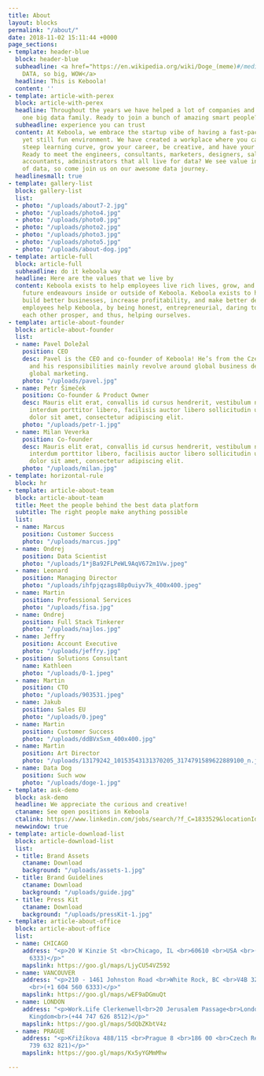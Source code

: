 ```yaml
---
title: About
layout: blocks
permalink: "/about/"
date: 2018-11-02 15:11:44 +0000
page_sections:
- template: header-blue
  block: header-blue
  subheadline: <a href="https://en.wikipedia.org/wiki/Doge_(meme)#/media/File:Original_Doge_meme.jpg">such
    DATA, so big, WOW</a>
  headline: This is Keboola!
  content: ''
- template: article-with-perex
  block: article-with-perex
  headline: Throughout the years we have helped a lot of companies and have become
    one big data family. Ready to join a bunch of amazing smart people?
  subheadline: experience you can trust
  content: At Keboola, we embrace the startup vibe of having a fast-paced, challenging,
    yet still fun environment. We have created a workplace where you can expect a
    steep learning curve, grow your career, be creative, and have your voice heard.
    Ready to meet the engineers, consultants, marketers, designers, sales extraordinaires,
    accountants, administrators that all live for data? We see value in all forms
    of data, so come join us on our awesome data journey.
  headlinesmall: true
- template: gallery-list
  block: gallery-list
  list:
  - photo: "/uploads/about7-2.jpg"
  - photo: "/uploads/photo4.jpg"
  - photo: "/uploads/photo0.jpg"
  - photo: "/uploads/photo2.jpg"
  - photo: "/uploads/photo3.jpg"
  - photo: "/uploads/photo5.jpg"
  - photo: "/uploads/about-dog.jpg"
- template: article-full
  block: article-full
  subheadline: do it keboola way
  headline: Here are the values that we live by
  content: Keboola exists to help employees live rich lives, grow, and prosper in
    future endeavours inside or outside of Keboola. Keboola exists to help our customers
    build better businesses, increase profitability, and make better decisions. Keboola
    employees help Keboola, by being honest, entrepreneurial, daring to learn, helping
    each other prosper, and thus, helping ourselves.
- template: article-about-founder
  block: article-about-founder
  list:
  - name: Pavel Doležal
    position: CEO
    desc: Pavel is the CEO and co-founder of Keboola! He’s from the Czech Republic
      and his responsibilities mainly revolve around global business development and
      global marketing.
    photo: "/uploads/pavel.jpg"
  - name: Petr Šimeček
    position: Co-founder & Product Owner
    desc: Mauris elit erat, convallis id cursus hendrerit, vestibulum non elit. Maecenas
      interdum porttitor libero, facilisis auctor libero sollicitudin ut. NLorem ipsum
      dolor sit amet, consectetur adipiscing elit.
    photo: "/uploads/petr-1.jpg"
  - name: Milan Veverka
    position: Co-founder
    desc: Mauris elit erat, convallis id cursus hendrerit, vestibulum non elit. Maecenas
      interdum porttitor libero, facilisis auctor libero sollicitudin ut. NLorem ipsum
      dolor sit amet, consectetur adipiscing elit.
    photo: "/uploads/milan.jpg"
- template: horizontal-rule
  block: hr
- template: article-about-team
  block: article-about-team
  title: Meet the people behind the best data platform
  subtitle: The right people make anything possible
  list:
  - name: Marcus
    position: Customer Success
    photo: "/uploads/marcus.jpg"
  - name: Ondrej
    position: Data Scientist
    photo: "/uploads/1*jBa92FLPeWL9AqV672m1Vw.jpeg"
  - name: Leonard
    position: Managing Director
    photo: "/uploads/ihfpjqzags88p0uiyv7k_400x400.jpeg"
  - name: Martin
    position: Professional Services
    photo: "/uploads/fisa.jpg"
  - name: Ondrej
    position: Full Stack Tinkerer
    photo: "/uploads/najlos.jpg"
  - name: Jeffry
    position: Account Executive
    photo: "/uploads/jeffry.jpg"
  - position: Solutions Consultant
    name: Kathleen
    photo: "/uploads/0-1.jpeg"
  - name: Martin
    position: CTO
    photo: "/uploads/903531.jpeg"
  - name: Jakub
    position: Sales EU
    photo: "/uploads/0.jpeg"
  - name: Martin
    position: Customer Success
    photo: "/uploads/ddBVxSxm_400x400.jpg"
  - name: Martin
    position: Art Director
    photo: "/uploads/13179242_10153543131370205_3174791589622889100_n.jpg"
  - name: Data Dog
    position: Such wow
    photo: "/uploads/doge-1.jpg"
- template: ask-demo
  block: ask-demo
  headline: We appreciate the curious and creative!
  ctaname: See open positions in Keboola
  ctalink: https://www.linkedin.com/jobs/search/?f_C=1833529&locationId=OTHERS.worldwide
  newwindow: true
- template: article-download-list
  block: article-download-list
  list:
  - title: Brand Assets
    ctaname: Download
    background: "/uploads/assets-1.jpg"
  - title: Brand Guidelines
    ctaname: Download
    background: "/uploads/guide.jpg"
  - title: Press Kit
    ctaname: Download
    background: "/uploads/pressKit-1.jpg"
- template: article-about-office
  block: article-about-office
  list:
  - name: CHICAGO
    address: "<p>20 W Kinzie St <br>Chicago, IL <br>60610 <br>USA <br>(+1 604 560
      6333)</p>"
    mapslink: https://goo.gl/maps/LjyCU54VZ592
  - name: VANCOUVER
    address: "<p>210 - 1461 Johnston Road <br>White Rock, BC <br>V4B 3Z4 <br>Canada
      <br>(+1 604 560 6333)</p>"
    mapslink: https://goo.gl/maps/wEF9aDGmuQt
  - name: LONDON
    address: "<p>Work.Life Clerkenwell<br>20 Jerusalem Passage<br>London EC1V 4JP<br>United
      Kingdom<br>(+44 747 626 8512)</p>"
    mapslink: https://goo.gl/maps/5dQbZKbtV4z
  - name: PRAGUE
    address: "<p>Křižíkova 488/115 <br>Prague 8 <br>186 00 <br>Czech Republic <br>(+420
      739 632 821)</p>"
    mapslink: https://goo.gl/maps/Kx5yYGMmMhw

---
```

